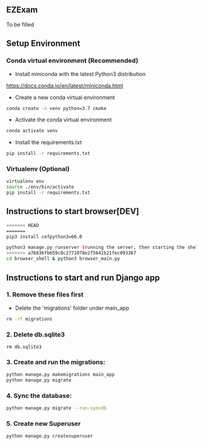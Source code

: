 ## EZExam 

To be filled

## Setup Environment

### Conda virtual environment (Recommended)

* Install miniconda with the latest Python3 distribution

https://docs.conda.io/en/latest/miniconda.html

* Create a new conda virtual environment

```sh
conda create -n venv python=3.7 cmake
```

* Activate the conda virtual environment

```sh
conda activate venv
```

* Install the requirements.txt

```sh
pip install -r requirements.txt
```

### Virtualenv (Optional)

```sh
virtualenv env
source ./env/bin/activate
pip install -r requirements.txt
```
## Instructions to start browser[DEV]

```sh
<<<<<<< HEAD
=======
pip3 install cefpython3=66.0

python3 manage.py runserver (running the server, then starting the shell)
>>>>>>> a76836fb659c0c2771078e2f5641b21fec093367
cd browser_shell & python3 browser_main.py
```
## Instructions to start and run Django app

### 1. Remove these files first

* Delete the 'migrations' folder under main_app

```sh
rm -rf migrations
```
### 2. Delete db.sqlite3

```
rm db.sqlite3
```

### 3. Create and run the migrations:

```sh
python manage.py makemigrations main_app
python manage.py migrate
```

### 4. Sync the database:

```sh
python manage.py migrate --run-syncdb
```

### 5. Create new Superuser

```sh
python manage.py createsuperuser
```
